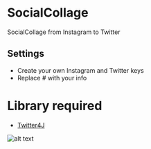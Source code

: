 # SocialCollage
SocialCollage from Instagram to Twitter

## Settings
* Create your own Instagram and Twitter keys
* Replace # with your info

# Library required
* [Twitter4J](http://twitter4j.org/en/index.html)
 

![alt text](https://pbs.twimg.com/media/CbMjM9DW8AANbda.png:large)


